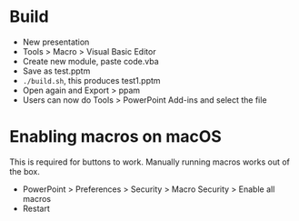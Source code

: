 

# Build

- New presentation
- Tools > Macro > Visual Basic Editor
- Create new module, paste code.vba
- Save as test.pptm
- `./build.sh`, this produces test1.pptm
- Open again and Export > ppam
- Users can now do Tools > PowerPoint Add-ins and select the file

# Enabling macros on macOS

This is required for buttons to work. Manually running macros works out of the box.

- PowerPoint > Preferences > Security > Macro Security > Enable all macros
- Restart
